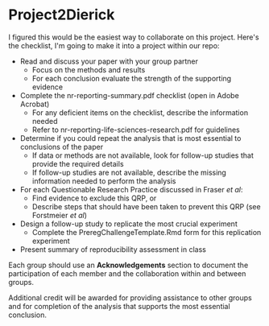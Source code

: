 # Project2Dierick
I figured this would be the easiest way to collaborate on this project.
Here's the checklist, I'm going to make it into a project within our repo:

- Read and discuss your paper with your group partner
  + Focus on the methods and results
  + For each conclusion evaluate the strength of the supporting evidence
- Complete the nr-reporting-summary.pdf checklist (open in Adobe Acrobat)
  + For any deficient items on the checklist, describe the information needed
  + Refer to nr-reporting-life-sciences-research.pdf for guidelines
- Determine if you could repeat the analysis that is most essential to conclusions of the paper
  + If data or methods are not available, look for follow-up studies that provide the required details
  + If follow-up studies are not available, describe the missing information needed to perform the analysis
- For each Questionable Research Practice discussed in Fraser *et al*:
  + Find evidence to exclude this QRP, or
  + Describe steps that should have been taken to prevent this QRP (see Forstmeier *et al*)
- Design a follow-up study to replicate the most crucial experiment
  + Complete the PreregChallengeTemplate.Rmd form for this replication experiment
- Present summary of reproducibility assessment in class

Each group should use an **Acknowledgements** section to document the participation of each member and the collaboration within and between groups.

Additional credit will be awarded for providing assistance to other groups and for completion of the analysis that supports the most essential conclusion.

